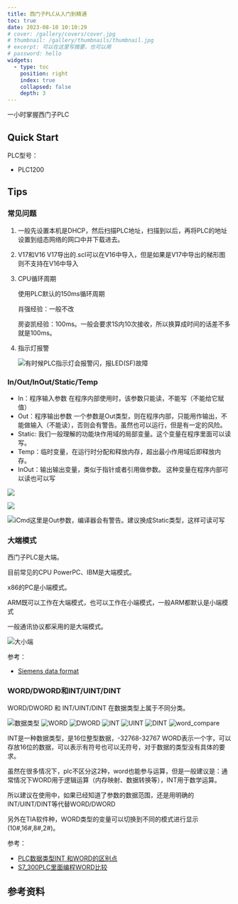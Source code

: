 ```yaml
---
title: 西门子PLC从入门到精通
toc: true
date: 2023-08-10 10:10:29
# cover: /gallery/covers/cover.jpg
# thumbnail: /gallery/thumbnails/thumbnail.jpg
# excerpt: 可以在这里写摘要，也可以用
# password: hello
widgets:
  - type: toc
    position: right
    index: true
    collapsed: false
    depth: 3
---
```


一小时掌握西门子PLC

<!-- more -->

## Quick Start

PLC型号：
- PLC1200



## Tips

### 常见问题

1. 一般先设置本机是DHCP，然后扫描PLC地址，扫描到以后，再将PLC的地址设置到组态网络的网口中并下载进去。
2. V17和V16
   V17导出的.scl可以在V16中导入，但是如果是V17中导出的梯形图则不支持在V16中导入
3. CPU循环周期
   
   使用PLC默认的150ms循环周期

   肖强经验：一般不改

   房姿凯经验：100ms。一般会要求1S内10次接收，所以换算成时间的话差不多就是100ms。

4. 指示灯报警
   
   ![有时候PLC指示灯会报警闪，报LED(SF)故障](https://ghproxy.com/https://raw.githubusercontent.com/wumin199/wm-blog-image/main/images/2023/plc/siemens/plc_reset.jpg)


### In/Out/InOut/Static/Temp

- In：程序输入参数
  在程序内部使用时，该参数只能读，不能写（不能给它赋值）
- Out：程序输出参数
  一个参数是Out类型，则在程序内部，只能用作输出，不能做输入（不能读），否则会有警告。虽然也可以运行，但是有一定的风险。
- Static: 我们一般理解的功能块作用域的局部变量。这个变量在程序里面可以读写。
- Temp：临时变量，在运行时分配和释放内存，超出最小作用域后即释放内存。
- InOut：输出输出变量，类似于指针或者引用做参数。
  这种变量在程序内部可以读也可以写


![](https://ghproxy.com/https://raw.githubusercontent.com/wumin199/wm-blog-image/main/images/2023/plc/siemens/plc-variable-type.png)

![](https://ghproxy.com/https://raw.githubusercontent.com/wumin199/wm-blog-image/main/images/2023/plc/siemens/plc_out_1.PNG)

![iCmd这里是Out参数，编译器会有警告。建议换成Static类型，这样可读可写](https://ghproxy.com/https://raw.githubusercontent.com/wumin199/wm-blog-image/main/images/2023/plc/siemens/plc_out_2.PNG)



### 大端模式


西门子PLC是大端。

目前常见的CPU PowerPC、IBM是大端模式。

x86的PC是小端模式。

ARM既可以工作在大端模式，也可以工作在小端模式，一般ARM都默认是小端模式

一般通讯协议都采用的是大端模式。

![大小端](https://ghproxy.com/https://raw.githubusercontent.com/wumin199/wm-blog-image/main/images/2023/plc/byte_order.png)

参考：

- [Siemens data format](https://snap7.sourceforge.net/siemens_dataformat.html)


### WORD/DWORD和INT/UINT/DINT

WORD/DWORD 和 INT/UINT/DINT 在数据类型上属于不同分类。

![数据类型](https://ghproxy.com/https://raw.githubusercontent.com/wumin199/wm-blog-image/main/images/2023/plc/siemens/data-type.PNG)
![WORD](https://ghproxy.com/https://raw.githubusercontent.com/wumin199/wm-blog-image/main/images/2023/plc/siemens/WORD.PNG)
![DWORD](https://ghproxy.com/https://raw.githubusercontent.com/wumin199/wm-blog-image/main/images/2023/plc/siemens/DWORD.PNG)
![INT](https://ghproxy.com/https://raw.githubusercontent.com/wumin199/wm-blog-image/main/images/2023/plc/siemens/INT.PNG)
![UINT](https://ghproxy.com/https://raw.githubusercontent.com/wumin199/wm-blog-image/main/images/2023/plc/siemens/UINT.PNG)
![DINT](https://ghproxy.com/https://raw.githubusercontent.com/wumin199/wm-blog-image/main/images/2023/plc/siemens/DINT.PNG)
![word_compare](https://ghproxy.com/https://raw.githubusercontent.com/wumin199/wm-blog-image/main/images/2023/plc/siemens/word_compare.PNG)


INT是一种数据类型，是16位整型数据，-32768-32767
WORD表示一个字，可以存放16位的数据，可以表示有符号也可以无符号，对于数据的类型没有具体的要求。

虽然在很多情况下，plc不区分这2种，word也能参与运算，但是一般建议是：通常情况下WORD用于逻辑运算（内存映射、数据转换等），INT用于数学运算。

所以建议在使用中，如果已经知道了参数的数据范围，还是用明确的INT/UINT/DINT等代替WORD/DWORD

另外在TIA软件种，WORD类型的变量可以切换到不同的模式进行显示(10#,16#,8#,2#)。


参考：

- [PLC数据类型INT 和WORD的区别点](https://www.ad.siemens.com.cn/service/answer/solved_141681_1029.html)
- [S7_300PLC里面编程WORD比较](https://www.ad.siemens.com.cn/service/answer/solved_67925_1029.html)





## 参考资料